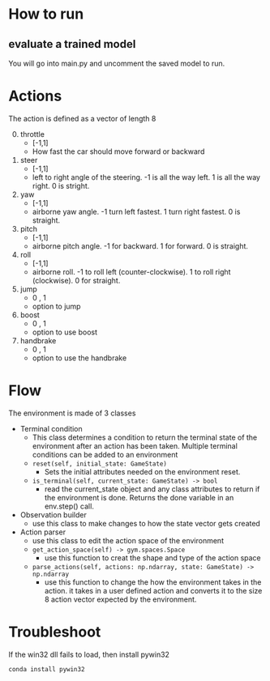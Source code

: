 # How to run
## evaluate a trained model
You will go into main.py and uncomment the saved model to run.



# Actions
The action is defined as a vector of length 8

0. throttle
    - [-1,1]
    - How fast the car should move forward or backward
1. steer
    - [-1,1]
    - left to right angle of the steering. -1 is all the way left. 1 is all the way right. 0 is stright.
2. yaw
    - [-1,1]
    - airborne yaw angle. -1 turn left fastest. 1 turn right fastest. 0 is straight.
3. pitch
    - [-1,1]
    - airborne pitch angle. -1 for backward. 1 for forward. 0 is straight.
4. roll
    - [-1,1]
    - airborne roll. -1 to roll left (counter-clockwise). 1 to roll right (clockwise). 0 for straight.
5. jump
    - 0 , 1
    - option to jump
6. boost
    - 0 , 1
    - option to use boost
7. handbrake
    - 0 , 1
    - option to use the handbrake



# Flow

The environment is made of 3 classes
- Terminal condition
    - This class determines a condition to return the terminal state of the environment after an action has been taken. Multiple terminal conditions can be added to an environment
    - `reset(self, initial_state: GameState)`
        - Sets the initial attributes needed on the environment reset.
    - `is_terminal(self, current_state: GameState) -> bool`
        - read the current_state object and any class attributes to return if the environment is done. Returns the done variable in an env.step() call.
- Observation builder
    - use this class to make changes to how the state vector gets created
- Action parser
    - use this class to edit the action space of the environment
    - `get_action_space(self) -> gym.spaces.Space`
        - use this function to creat the shape and type of the action space
    - `parse_actions(self, actions: np.ndarray, state: GameState) -> np.ndarray`
        - use this function to change the how the environment takes in the action. it takes in a user defined action and converts it to the size 8 action vector expected by the environment.



# Troubleshoot
If the win32 dll fails to load, then install pywin32

```python
conda install pywin32
```

